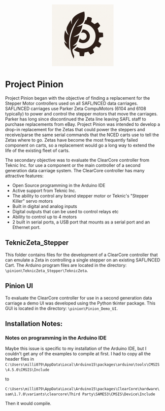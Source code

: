 <p align="center">
<img src="PinionProject_Icon.png" alt="drawing" width="200"/>
</p>

# Project Pinion 
Project Pinion began with the objective of finding a replacement for the Stepper Motor controllers used on all SAFL/NCED data carriages. SAFL/NCED carriages use Parker Zeta CompuMotors (6104 and 6108 typically) to power and control the stepper motors that move the carriages. Parker has long since discontinued the Zeta line leaving SAFL staff to purchase replacements from eBay. Project Pinion was intended to develop a drop-in replacement for the Zetas that could power the steppers and receive/parse the same serial commands that the NCED carts use to tell the Zetas where to go. Zetas have become the most frequently failed component on carts, so a replacement would go a long way to extend the life of the existing fleet of carts. 

The secondary objective was to evaluate the ClearCore controller from Teknic Inc. for use a component or the main controller of a second generation data carriage system. The ClearCore controller has many attractive features: 
- Open Source programming in the Arduino IDE
- Active support from Teknic Inc.
- The ability to control any brand stepper motor or Teknic's "Stepper Killer" servo motors
- Built in digital and analog inputs
- Digital outputs that can be used to control relays etc
- Ability to control up to 4 motors
- 2 built in serial ports, a USB port that mounts as a serial port and an Ethernet port.

## TeknicZeta_Stepper
This folder contains files for the development of a ClearCore controller that can emulate a Zeta in controlling a single stepper on an existing SAFL/NCED Cart. The Arduino program files are located in the directory: `\pinion\TeknicZeta_Stepper\TeknicZeta`.

## Pinion UI
To evaluate the ClearCore controller for use in a second generation data carriage a demo UI was developed using the Python tkinter package. This GUI is located in the directory: `\pinion\Pinion_Demo_UI`.


## Installation Notes:
### Notes on programming in the Arduino IDE
Maybe this issue is specific to my installation of the Arduino IDE, but I couldn't get any of the examples to compile at first.  I had to copy all the header files in `C:\Users\milli079\AppData\Local\Arduino15\packages\arduino\tools\CMSIS\4.5.0\CMSIS\Include` 

to 

`C:\Users\milli079\AppData\Local\Arduino15\packages\ClearCore\hardware\sam\1.7.0\variants\clearcore\Third Party\SAME53\CMSIS\Device\Include`  

Then it would compile.
